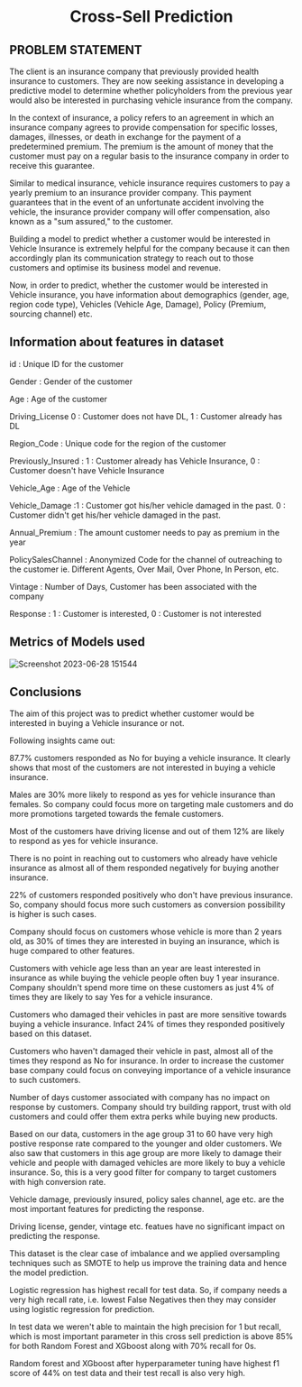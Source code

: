 # <p align = 'center'>Cross-Sell Prediction</p>

## PROBLEM STATEMENT
The client is an insurance company that previously provided health insurance to customers. They are now seeking assistance in developing a predictive model to determine whether policyholders from the previous year would also be interested in purchasing vehicle insurance from the company.

In the context of insurance, a policy refers to an agreement in which an insurance company agrees to provide compensation for specific losses, damages, illnesses, or death in exchange for the payment of a predetermined premium. The premium is the amount of money that the customer must pay on a regular basis to the insurance company in order to receive this guarantee.

Similar to medical insurance, vehicle insurance requires customers to pay a yearly premium to an insurance provider company. This payment guarantees that in the event of an unfortunate accident involving the vehicle, the insurance provider company will offer compensation, also known as a "sum assured," to the customer.

Building a model to predict whether a customer would be interested in Vehicle Insurance is extremely helpful for the company because it can then accordingly plan its communication strategy to reach out to those customers and optimise its business model and revenue.

Now, in order to predict, whether the customer would be interested in Vehicle insurance, you have information about demographics (gender, age, region code type), Vehicles (Vehicle Age, Damage), Policy (Premium, sourcing channel) etc.

## Information about features in dataset
id : Unique ID for the customer

Gender : Gender of the customer

Age : Age of the customer

Driving_License 0 : Customer does not have DL, 1 : Customer already has DL

Region_Code : Unique code for the region of the customer

Previously_Insured : 1 : Customer already has Vehicle Insurance, 0 : Customer doesn't have Vehicle Insurance

Vehicle_Age : Age of the Vehicle

Vehicle_Damage :1 : Customer got his/her vehicle damaged in the past. 0 : Customer didn't get his/her vehicle damaged in the past.

Annual_Premium : The amount customer needs to pay as premium in the year

PolicySalesChannel : Anonymized Code for the channel of outreaching to the customer ie. Different Agents, Over Mail, Over Phone, In Person, etc.

Vintage : Number of Days, Customer has been associated with the company

Response : 1 : Customer is interested, 0 : Customer is not interested

## Metrics of Models used

![Screenshot 2023-06-28 151544](https://github.com/ImRupeshKsahu/Cross-sell-prediction/assets/137479496/91aaffbb-376d-466a-ae1f-705cfcbe7fce)

## Conclusions

The aim of this project was to predict whether customer would be interested in buying a Vehicle insurance or not.

Following insights came out:

87.7% customers responded as No for buying a vehicle insurance. It clearly shows that most of the customers are not interested in buying a vehicle insurance.

Males are 30% more likely to respond as yes for vehicle insurance than females. So company could focus more on targeting male customers and do more promotions targeted towards the female customers.

Most of the customers have driving license and out of them 12% are likely to respond as yes for vehicle insurance.

There is no point in reaching out to customers who already have vehicle insurance as almost all of them responded negatively for buying another insurance.

22% of customers responded positively who don't have previous insurance. So, company should focus more such customers as conversion possibility is higher is such cases.

Company should focus on customers whose vehicle is more than 2 years old, as 30% of times they are interested in buying an insurance, which is huge compared to other features.

Customers with vehicle age less than an year are least interested in insurance as while buying the vehicle people often buy 1 year insurance. Company shouldn't spend more time on these customers as just 4% of times they are likely to say Yes for a vehicle insurance.

Customers who damaged their vehicles in past are more sensitive towards buying a vehicle insurance. Infact 24% of times they responded positively based on this dataset.

Customers who haven't damaged their vehicle in past, almost all of the times they respond as No for insurance. In order to increase the customer base company could focus on conveying importance of a vehicle insurance to such customers.

Number of days customer associated with company has no impact on response by customers. Company should try building rapport, trust with old customers and could offer them extra perks while buying new products.

Based on our data, customers in the age group 31 to 60 have very high postive response rate compared to the younger and older customers. We also saw that customers in this age group are more likely to damage their vehicle and people with damaged vehicles are more likely to buy a vehicle insurance. So, this is a very good filter for company to target customers with high conversion rate.

Vehicle damage, previously insured, policy sales channel, age etc. are the most important features for predicting the response.

Driving license, gender, vintage etc. featues have no significant impact on predicting the response.

This dataset is the clear case of imbalance and we applied oversampling techniques such as SMOTE to help us improve the training data and hence the model prediction.

Logistic regression has highest recall for test data. So, if company needs a very high recall rate, i.e. lowest False Negatives then they may consider using logistic regression for prediction.

In test data we weren't able to maintain the high precision for 1 but recall, which is most important parameter in this cross sell prediction is above 85% for both Random Forest and XGboost along with 70% recall for 0s.

Random forest and XGboost after hyperparameter tuning have highest f1 score of 44% on test data and their test recall is also very high.
